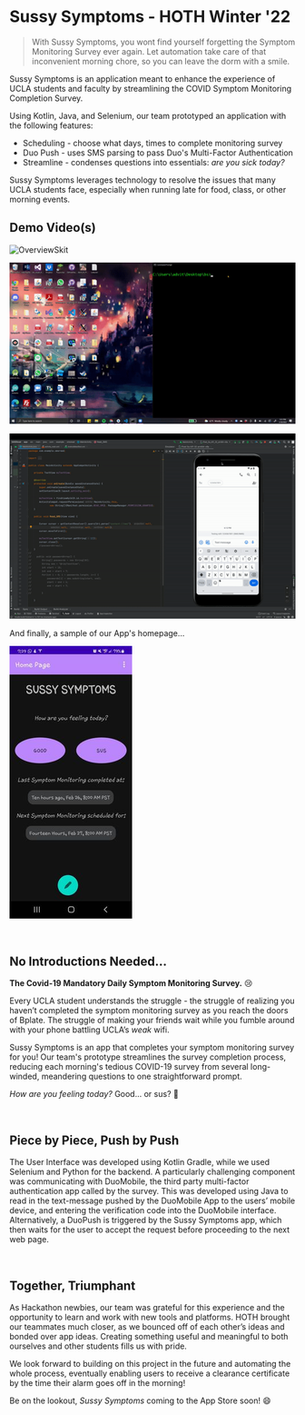 # Sussy Symptoms - HOTH Winter '22

> With Sussy Symptoms, you wont find yourself forgetting the Symptom Monitoring Survey ever again. Let automation take care of that inconvenient morning chore, so you can leave the dorm with a smile.

Sussy Symptoms is an application meant to enhance the experience of UCLA students
and faculty by streamlining the COVID Symptom Monitoring Completion Survey.

Using Kotlin, Java, and Selenium, our team prototyped an application with the following features:

* Scheduling - choose what days, times to complete monitoring survey
* Duo Push - uses SMS parsing to pass Duo's Multi-Factor Authentication
* Streamline - condenses questions into essentials: *are you sick today?*

Sussy Symptoms leverages technology to resolve the issues that many UCLA students face,
especially when running late for food, class, or other morning events.

## Demo Video(s)

![OverviewSkit](https://youtu.be/lf0nFmbdNgo)

![DemoForm](./auxmedia/demoForm.gif)

![DemoSMS](./auxmedia/demoSMS.gif)

And finally, a sample of our App's homepage...

![AppHome](./auxmedia/sampleSS.jpg)

&nbsp;&nbsp;

## No Introductions Needed...

**The Covid-19 Mandatory Daily Symptom Monitoring Survey.** 😢

Every UCLA student understands the struggle - the struggle of realizing you haven’t completed the symptom monitoring survey as you reach the doors of Bplate. The struggle of making your friends wait while you fumble around with your phone battling UCLA’s _weak_ wifi.

Sussy Symptoms is an app that completes your symptom monitoring survey for you! Our team's prototype streamlines the survey completion process, reducing each morning's tedious COVID-19 survey from several long-winded, meandering questions to one straightforward prompt.

_How are you feeling today?_ Good... or sus? 🤔

&nbsp;&nbsp;

## Piece by Piece, Push by Push

The User Interface was developed using Kotlin Gradle, while we used Selenium and Python for the backend. A particularly challenging component was communicating with DuoMobile, the third party multi-factor authentication app called by the survey. This was developed using Java to read in the text-message pushed by the DuoMobile App to the users’ mobile device, and entering the verification code into the DuoMobile interface. Alternatively, a DuoPush is triggered by the Sussy Symptoms app, which then waits for the user to accept the request before proceeding to the next web page.

&nbsp;&nbsp;

## Together, Triumphant

As Hackathon newbies, our team was grateful for this experience and the opportunity to learn and work with new tools and platforms. HOTH brought our teammates much closer, as we bounced off of each other’s ideas and bonded over app ideas. Creating something useful and meaningful to both ourselves and other students fills us with pride.

We look forward to building on this project in the future and automating the whole process, eventually enabling users to receive a clearance certificate by the time their alarm goes off in the morning!

Be on the lookout, _Sussy Symptoms_ coming to the App Store soon! 😄

&nbsp;&nbsp;
